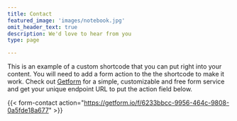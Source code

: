 ```yaml
---
title: Contact
featured_image: 'images/notebook.jpg'
omit_header_text: true
description: We'd love to hear from you
type: page

---
```


This is an example of a custom shortcode that you can put right into your content. 
You will need to add a form action to the the shortcode to make it work. 
Check out [Getform](https://getform.io/) for a simple, customizable and 
free form service and get your unique endpoint URL to put the action field below.

{{< form-contact action="https://getform.io/f/6233bbcc-9956-464c-9808-0a5fde18a677"  >}}
